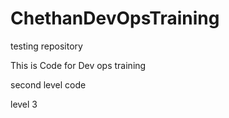 # ChethanDevOpsTraining
testing repository

This is Code for Dev ops training

second level code

level 3
